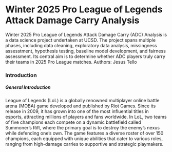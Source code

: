 # Winter 2025 Pro League of Legends Attack Damage Carry Analysis
Winter 2025 Pro League of Legends Attack Damage Carry (ADC) Analysis is a data science project undertaken at UCSD. The project spans multiple phases, including data cleaning, exploratory data analysis, missingness assesstment, hypothesis testing, baseline model development, and fairness assessment. Its central aim is to determine whether ADC players truly carry their teams in 2025 Pro League matches.
Authors: Jesus Tello
### Introduction
##### General Introduction
League of Legends (LoL) is a globally renowned multiplayer online battle arena (MOBA) game developed and published by Riot Games. Since its release in 2009, it has grown into one of the most influential titles in esports, attracting millions of players and fans worldwide. In LoL, two teams of five champions each compete on a dynamic battlefield called Summoner’s Rift, where the primary goal is to destroy the enemy’s nexus while defending one’s own. The game features a diverse roster of over 150 champions, each equipped with unique abilities that cater to various roles, ranging from high-damage carries to supportive and strategic playmakers.

